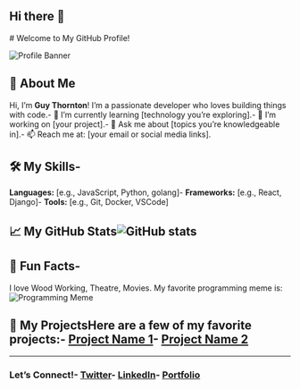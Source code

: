 ## Hi there 👋

<!--
**ThorntonGT/ThorntonGT** is a ✨ _special_ ✨ repository because its `README.md` (this file) appears on your GitHub profile.

Here are some ideas to get you started:

- 🔭 I’m currently working on ...
- 🌱 I’m currently learning ...
- 👯 I’m looking to collaborate on ...
- 🤔 I’m looking for help with ...
- 💬 Ask me about ...
- 📫 How to reach me: ...
- 😄 Pronouns: ...
- ⚡ Fun fact: ...
--># Welcome to My GitHub Profile!
![Profile Banner](https://via.placeholder.com/1200x300?text=Your+Awesome+Banner+Here)

## 👋 About Me
 Hi, I’m **Guy Thornton**! I’m a passionate developer who loves building things with code.- 🌱 I’m currently learning [technology you’re exploring].- 🔭 I’m working on [your project].- 💬 Ask me about [topics you’re knowledgeable in].- 📫 Reach me at: [your email or social media links].

## 🛠️ My Skills-
 **Languages:** [e.g., JavaScript, Python, golang]- 
 **Frameworks:** [e.g., React, Django]- **Tools:** [e.g., Git, Docker, VSCode]
## 📈 My GitHub Stats![GitHub stats](https://github-readme-stats.vercel.app/api?username=YourUsername&show_icons=true&theme=radical)
## 🌟 Fun Facts- 
I love Wood Working, Theatre, Movies. 
My favorite programming meme is:
![Programming Meme](https://via.placeholder.com/400x200?text=Insert+Your+Meme+Here)
## 📂 My ProjectsHere are a few of my favorite projects:- [Project Name 1](https://github.com/YourUsername/Project1)- [Project Name 2](https://github.com/YourUsername/Project2)

---
### Let’s Connect!- [Twitter](https://twitter.com/yourhandle)- [LinkedIn](https://linkedin.com/in/yourprofile)- [Portfolio](https://yourportfolio.com)
